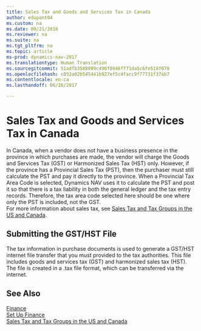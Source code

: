 ```yaml
---
title: Sales Tax and Goods and Services Tax in Canada
author: edupont04
ms.custom: na
ms.date: 09/21/2016
ms.reviewer: na
ms.suite: na
ms.tgt_pltfrm: na
ms.topic: article
ms-prod: dynamics-nav-2017
ms.translationtype: Human Translation
ms.sourcegitcommit: 51adfb3588099c496f0946ff71da5c6fe518f070
ms.openlocfilehash: c032a02b545441b927ef5c4facc9f77731f37ab7
ms.contentlocale: en-ca
ms.lasthandoff: 06/26/2017

---
```


# <a name="sales-tax-and-goods-and-services-tax-in-canada"></a>Sales Tax and Goods and Services Tax in Canada
In Canada, when a vendor does not have a business presence in the province in which purchases are made, the vendor will charge the Goods and Services Tax (GST) or Harmonized Sales Tax (HST) only. However, if the province has a Provincial Sales Tax (PST), then the purchaser must still calculate the PST and pay it directly to the province. When a Provincial Tax Area Code is selected, Dynamics NAV uses it to calculate the PST and post it so that there is a tax liability in both the general ledger and the tax entry records. Therefore, the tax area code selected here should be one where only the PST is included, not the GST.  
For more information about sales tax, see [Sales Tax and Tax Groups in the US and Canada](us-finance-setup-sales-tax.md).  

## <a name="submitting-the-gsthst-file"></a>Submitting the GST/HST File
The tax information in purchase documents is used to generate a GST/HST internet file transfer that you must  provided to the tax authorities. This file includes goods and services tax (GST) and harmonized sales tax (HST). The file is created in a .tax file format, which can be transferred via the internet.  

## <a name="see-also"></a>See Also
[Finance](finance-setup.md)  
[Set Up Finance](finance-setup-setup-finance-setup.md)  
[Sales Tax and Tax Groups in the US and Canada](us-finance-setup-sales-tax.md)

